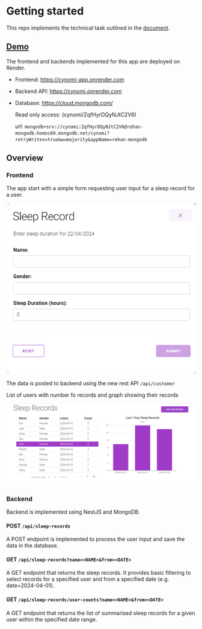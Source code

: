 # Getting started

This repo implements the technical task outlined in the [document](./CHALLENGE.md).

## [Demo](https://cynomi-app.onrender.com)

The frontend and backends implemented for this app are deployed on Render.

- Frontend: https://cynomi-app.onrender.com

- Backend API: https://cynomi.onrender.com

- Database: https://cloud.mongodb.com/

  Read only access: (cynomi/ZqfHyrDQyNJtC2V6)

  url: `mongodb+srv://cynomi:ZqfHyrDQyNJtC2V6@rehan-mongodb.homoc69.mongodb.net/cynomi?retryWrites=true&w=majority&appName=rehan-mongodb`

## Overview

### Frontend

The app start with a simple form requesting user input for a sleep record for a user.

![Input form](./docs/screenshot.png "Input form")

The data is posted to backend using the new rest API `/api/customer`

List of users with number fo records and graph showing their records

![List and Graph](./docs/listandgraph.png "List and Graph")

### Backend

Backend is implemented using NestJS and MongoDB.

#### POST `/api/sleep-records`

A POST endpoint is implemented to process the user input and save the data in the database.

#### GET `/api/sleep-records?name=<NAME>&from=<DATE>`

A GET endpoint that returns the sleep records. It provides basic filtering to select records for a specified user and from a specified date (e.g. date=2024-04-01).

#### GET `/api/sleep-records/user-counts?name=<NAME>&from=<DATE>`

A GET endpoint that returns the list of summarised sleep records for a given user within the specified date range.
